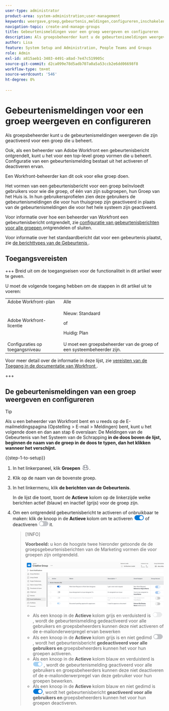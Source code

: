 ```yaml
---
user-type: administrator
product-area: system-administration;user-management
keywords: weergave,groep,gebeurtenis,meldingen,configureren,inschakelen,uitschakelen
navigation-topic: create-and-manage-groups
title: Gebeurtenismeldingen voor een groep weergeven en configureren
description: Als groepsbeheerder kunt u de gebeurtenismeldingen weergeven die zijn geactiveerd voor een groep die u beheert. Ook, als een beheerder van Adobe Workfront een gebeurtenisbericht ontgrendelt, kunt u het voor een top-level groep vormen die u beheert. Configuratie van een gebeurtenismelding bestaat uit het activeren of deactiveren ervan.
author: Lisa
feature: System Setup and Administration, People Teams and Groups
role: Admin
exl-id: a815aeb1-3403-4491-a8ad-7e47c519905c
source-git-commit: d2ca099e78d5adb707a0a5a53ccb2e6dd06698f8
workflow-type: tm+mt
source-wordcount: '546'
ht-degree: 0%

---
```


# Gebeurtenismeldingen voor een groep weergeven en configureren

Als groepsbeheerder kunt u de gebeurtenismeldingen weergeven die zijn geactiveerd voor een groep die u beheert.

Ook, als een beheerder van Adobe Workfront een gebeurtenisbericht ontgrendelt, kunt u het voor een top-level groep vormen die u beheert. Configuratie van een gebeurtenismelding bestaat uit het activeren of deactiveren ervan.

Een Workfront-beheerder kan dit ook voor elke groep doen.

Het vormen van een gebeurtenisbericht voor een groep beïnvloedt gebruikers voor wie die groep, of één van zijn subgroepen, hun Groep van het Huis is. In hun gebruikersprofielen zien deze gebruikers de gebeurtenismeldingen die voor hun thuisgroep zijn geactiveerd in plaats van de gebeurtenismeldingen die voor het hele systeem zijn geactiveerd.

Voor informatie over hoe een beheerder van Workfront een gebeurtenisbericht ontgrendelt, zie [ configuratie van gebeurtenisberichten voor alle groepen ](../../../administration-and-setup/manage-workfront/emails/unlock-configuration-of-event-notifications-for-groups.md) ontgrendelen of sluiten.

Voor informatie over het standaardbericht dat voor een gebeurtenis plaatst, zie [ de berichttypes van de Gebeurtenis ](../../../administration-and-setup/manage-workfront/emails/event-notifications-available-in-wf.md).

## Toegangsvereisten

+++ Breid uit om de toegangseisen voor de functionaliteit in dit artikel weer te geven.

U moet de volgende toegang hebben om de stappen in dit artikel uit te voeren:

<table style="table-layout:auto"> 
 <col> 
 <col> 
 <tbody> 
  <tr> 
   <td role="rowheader">Adobe Workfront-plan</td> 
   <td>Alle</td> 
  </tr> 
  <tr> 
  <tr> 
   <td role="rowheader">Adobe Workfront-licentie</td> 
   <td><p>Nieuw: Standaard</p>
       <p>of</p>
       <p>Huidig: Plan</p></td>
  </tr> 
  </tr> 
  <tr> 
   <td role="rowheader">Configuraties op toegangsniveau</td> 
   <td>U moet een groepsbeheerder van de groep of een systeembeheerder zijn.</td>
  </tr> 
 </tbody> 
</table>

Voor meer detail over de informatie in deze lijst, zie [ vereisten van de Toegang in de documentatie van Workfront ](/help/quicksilver/administration-and-setup/add-users/access-levels-and-object-permissions/access-level-requirements-in-documentation.md).

+++

## De gebeurtenismeldingen van een groep weergeven en configureren

>[!TIP]
>
>Als u een beheerder van Workfront bent en u reeds op de E-mailmeldingspagina (Opstelling > E-mail > Meldingen) bent, kunt u het volgende doen en dan aan stap 6 overslaan: De Meldingen van de Gebeurtenis van het Systeem van de Schrapping **in de doos boven de lijst, beginnen de naam van de groep in de doos te typen, dan het klikken wanneer het verschijnt.**

{{step-1-to-setup}}

1. In het linkerpaneel, klik **Groepen** ![ Groepen ](assets/groups-icon.png).

1. Klik op de naam van de bovenste groep.
1. In het linkermenu, klik **de berichten van de Gebeurtenis**.

   In de lijst die toont, toont de **Actieve** kolom op de linkerzijde welke berichten actief (blauw) en inactief (grijs) voor de groep zijn.

1. Om een ontgrendeld gebeurtenisbericht te activeren of onbruikbaar te maken: klik de knoop in de <strong> Actieve </strong> kolom om te activeren <img src="assets/email-notification-enabled-unlocked.png"> of deactiveren <img src="assets/email-notification-disabled-unlocked.png"> it.

   >[!INFO]
   >
   >**Voorbeeld:** u kon de hoogste twee hieronder getoonde de de groepsgebeurtenisberichten van de Marketing vormen die voor groepen zijn ontgrendeld.</p> <p> <img src="assets/configure-group-event-notifications.png">
   >* Als een knoop in de <strong> Actieve </strong> kolom grijs en verduisterd is <img src="assets/email-notification-disabled-locked.png"> , wordt de gebeurtenismelding gedeactiveerd voor alle gebruikers en groepsbeheerders kunnen deze niet activeren of de e-mailonderwerpregel ervan bewerken
   >* Als een knoop in de <strong> Actieve </strong> kolom grijs is en niet gedimd <img src="assets/email-notification-disabled-unlocked.png">, wordt het gebeurtenisbericht <strong> gedeactiveerd voor alle gebruikers en </strong> groepsbeheerders kunnen het voor hun groepen activeren.
   >* Als een knoop in de <strong> Actieve </strong> kolom blauw en verduisterd is <img src="assets/email-notification-enabled-locked.png"> , wordt de gebeurtenismelding geactiveerd voor alle gebruikers en groepsbeheerders kunnen deze niet deactiveren of de e-mailonderwerpregel van deze gebruiker voor hun groepen bewerken.
   >* Als een knoop in de <strong> Actieve </strong> kolom blauw en niet gedimd is <img src="assets/email-notification-enabled-unlocked.png">, wordt het gebeurtenisbericht <strong> geactiveerd voor alle gebruikers en </strong> groepsbeheerders kunnen het voor hun groepen deactiveren.

<!--
This step (with substeps) is for functionality from a Sprint 3 2021 story that got put on hold. Also see the PDF on the story for some text earlier in the article that needs to be added. 

1. To customize the email subject line of an event notification,
  1. Click the name of the event notification.
  1. In the <strong>Event Notification</strong> box that displays, in the <strong>Email Subject Line</strong> box, change the text and fields, including custom fields, then click <strong>Update</strong> to save the new subject lines for your emails.
  IMPORTANT: The names of the fields added must match the camel case syntax of our database structure. For more information about how our objects and their fields are named in the Workfront database, see the <a href="../../../wf-api/workfront-api.md" class="MCXref xref">Adobe Workfront API</a>.
  For more information about customizing the email subject line of an event notification, see <a href="../../../administration-and-setup/manage-workfront/emails/custom-email-subjects-event-notification.md" class="MCXref xref">Customize email subjects for event notifications</a>. 
-->

